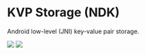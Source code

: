 # <b>KVP Storage (NDK)</b> <br>
Android low-level (JNI) key-value pair storage. <br>

<a href='http://postimage.org/' target='_blank'><img src='http://s11.postimg.org/6yxlf7tpf/2015_12_21_23_11_19.png'/></a>
<a href='http://postimage.org/' target='_blank'><img src='http://s11.postimg.org/4k5pusdgj/2015_12_21_23_14_33.png'/></a>
